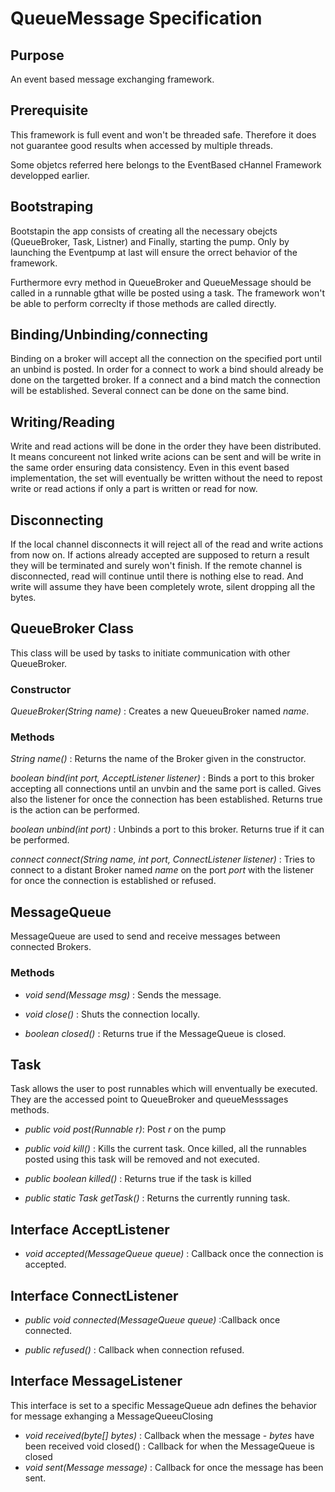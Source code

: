 # QueueMessage Specification

## Purpose
An event based message exchanging framework.

## Prerequisite
This framework is full event and won't be threaded safe. Therefore it does not guarantee good results when accessed by multiple threads.

Some objetcs referred here belongs to the EventBased cHannel Framework developped earlier.

## Bootstraping
Bootstapin the app consists of creating all the necessary obejcts (QueueBroker, Task, Listner) and Finally, starting the pump. Only by launching the Eventpump at last will ensure the orrect behavior of the framework.

Furthermore evry method in QueueBroker and QueueMessage should be called in a runnable gthat wille be posted using a task. The framework won't be able to perform correclty if those methods are called directly.

## Binding/Unbinding/connecting
Binding on a broker will accept all the connection on the specified port until an unbind is posted.
In order for a connect to work a bind should already be done on the targetted broker. If a connect and a bind match the connection will be established. Several connect can be done on the same bind.

## Writing/Reading
Write and read actions will be done in the order they have been distributed. It means concureent not linked write acions can be sent and will be write in the same order ensuring data consistency.
Even in this event based implementation, the set will eventually be written without the need to repost write or read actions if only a part is written or read for now.

## Disconnecting
If the local channel disconnects it will reject all of the read and write actions from now on. If actions already accepted are supposed to return a result they will be terminated and surely won't finish. 
If the remote channel is disconnected, read will continue until there is nothing else to read. And write will assume they have been completely wrote, silent dropping all the bytes.

## QueueBroker Class
This class will be used by tasks to initiate communication with other QueueBroker.

### Constructor
*QueueBroker(String name)* : Creates a new QueueuBroker named *name*.

### Methods
*String name()* : Returns the name of the Broker given in the constructor.

*boolean bind(int port, AcceptListener listener)* : Binds a port to this broker accepting all connections until an unvbin and the same port is called. Gives also the listener for once the connection has been established. Returns true is the action can be performed.

*boolean unbind(int port)* : Unbinds a port to this broker. Returns true if it can be performed.

*connect connect(String name, int port, ConnectListener listener)* : Tries to connect to a distant Broker named *name* on the port *port* with the listener for once the connection is established or refused.

## MessageQueue
MessageQueue are used to send and receive messages between connected Brokers.

### Methods 
- *void send(Message msg)* : Sends the message.

- *void close()* : Shuts the connection locally.

- *boolean closed()* : Returns true if the MessageQueue is closed.

## Task
Task allows the user to post runnables which will enventually be executed. They are the accessed point to QueueBroker and queueMesssages methods.

- *public void post(Runnable r)*: Post *r* on the pump 
	
- *public void kill()* : Kills the current task. Once killed, all the runnables posted using this task will be removed and not executed.

- *public boolean killed()* : Returns true if the task is killed

- *public static Task getTask()* : Returns the currently running task.

## Interface AcceptListener

- *void accepted(MessageQueue queue)* : Callback once the connection is accepted. 

## Interface ConnectListener
- *public void connected(MessageQueue queue)* :Callback once connected. 

- *public refused()* : Callback when connection refused.

## Interface MessageListener
This interface is set to a specific MessageQueue adn defines the behavior for message exhanging a MessageQueeuClosing

- *void received(byte[] bytes)* : Callback when the message - *bytes* have been received
void closed() : Callback for when the MessageQueue is closed
- *void sent(Message message)* : Callback for once the message has been sent.